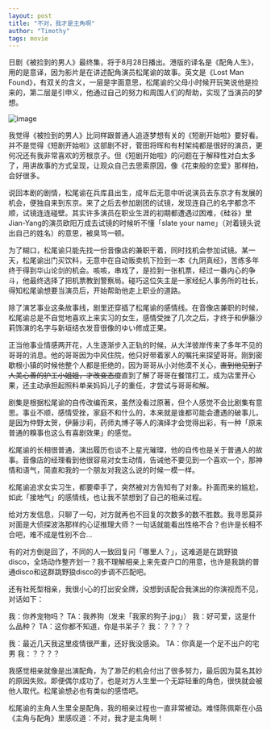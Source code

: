 ```yaml
---
layout: post
title: "不对，我才是主角啊"
author: "Timothy"
tags: movie 
---
```


日剧《被捡到的男人》最终集，将于8月28日播出。港版的译名是《配角人生》，用的是意译，因为影片是在讲述配角演员松尾谕的故事。英文是《Lost Man Found》，有双关的含义，一层是字面意思，松尾谕的父母小时候开玩笑说他是捡来的，第二层是引申义，他通过自己的努力和周围人们的帮助，实现了当演员的梦想。

![image](https://user-images.githubusercontent.com/106022681/187026730-ab02a79c-2111-49b2-b62c-731fd05770c4.png)

我觉得《被捡到的男人》比同样跟普通人追逐梦想有关的《短剧开始啦》要好看。并不是觉得《短剧开始啦》这部剧不好，菅田将晖和有村架纯都是很好的演员，更何况还有我非常喜欢的芳根京子。但《短剧开始啦》的问题在于解释性对白太多了，用讲故事的方式呈现，让观众自己去思索原因，像《花束般的恋爱》那样拍，会好很多。

说回本剧的剧情，松尾谕在兵库县出生，成年后无意中听说演员去东京才有发展的机会，便独自来到东京。来了之后去参加剧团的试镜，发现连自己的名字都念不顺，试镜连连碰壁。其实许多演员在职业生涯的初期都遭遇过困难，《硅谷》里Jian-Yang的演员欧阳万成去试镜的时候听不懂「slate your name」（对着镜头说出自己的姓名）的意思，被臭骂一顿。

为了糊口，松尾谕只能先找一份音像店的兼职干着，同时找机会参加试镜。某一天，松尾谕出门买饮料，无意中在自动贩卖机下捡到一本《九阴真经》，苦练多年终于得到华山论剑的机会。咳咳，串戏了，是捡到一张机票，经过一番内心的争斗，他最终选择了把机票教到警察局。碰巧这位失主是一家经纪人事务所的社长，得知松尾谕想要当演员后，开始帮助他走上职业的道路。

除了演艺事业这条故事线，剧里还穿插了松尾谕的感情线。在音像店兼职的时候，松尾谕总是不自觉地喜欢上来实习的女生，感情受挫了几次之后，才终于和伊藤沙莉饰演的名字与新垣结衣发音很像的ゆい修成正果。

正当他事业情感两开花，人生逐渐步入正轨的时候，从大洋彼岸传来了多年不见的哥哥的消息。他的哥哥因为中风住院，他只好带着家人的嘱托来探望哥哥。刚到密歇根小镇的时候他整个人都是拒绝的，因为哥哥从小对他漠不关心，~~直到他见到了人美心善的护工小姐姐，才改变态度~~直到了解了哥哥在餐馆打工，成为店里开心果，还主动承担起照料单亲妈妈儿子的重任，才尝试与哥哥和解。

剧集是根据松尾谕的自传改编而来，虽然没看过原著，但个人感觉不会比剧集有意思。事业不顺，感情受挫，家庭不和什么的，本来就是谁都可能会遭遇的破事儿，是因为仲野太贺，伊藤沙莉，药师丸博子等人的演绎才会觉得出彩，有一种「原来普通的糗事也这么有喜剧效果」的感觉。

松尾谕的长相很普通，演出履历也谈不上星光璀璨，他的自传也是关于普通人的故事。音像店的经理看到他很容易对女生动情，告诫他不要见到一个喜欢一个，那神情和语气，简直和我的一个朋友对我这么说的时候一模一样。

松尾谕追求女实习生，都要牵手了，突然被对方告知有了对象。扑面而来的尴尬，如此「接地气」的感情线，也让我不禁想到了自己的相亲过程。

给对方发信息，只聊了一句，对方就再也不回复的次数多的数不胜数。我寻思莫非对面是大侦探波洛那样的心证推理大师？一句话就能看出性格不合？也许是长相不合吧，难不成是性别不合...

有的对方倒是回了，不同的人一致回复问「哪里人？」，这难道是在跳野狼disco，全场动作整齐划一？我不理解相亲上来先查户口的用意，也许是我跳的普通disco和这群跳野狼disco的步调不匹配吧。

还有社死型相亲，我很小心的打出安全牌，没想到该配合我演出的你演视而不见，对话如下：

我：你养宠物吗？
TA：我养狗（发来「我家的狗子.jpg」）
我：好可爱，这是什么品种？
TA：这你都不知道，你是书呆子？
我：？？？？

我：最近几天我这里疫情很严重，还好我没感染。
TA：你真是一个足不出户的宅男
我：？？？？

我感觉相亲就像是出演配角，为了渺茫的机会付出了很多努力，最后因为莫名其妙的原因失败。即便偶尔成功了，也是对方人生里一个无踪轻重的角色，很快就会被他人取代。松尾谕想必也有类似的感悟吧。

松尾谕的主角人生里全是配角，我的相亲过程也一直非常被动。难怪陈佩斯在小品《主角与配角》里感叹道：不对，我才是主角啊！



















